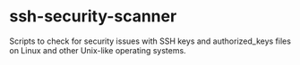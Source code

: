 # ssh-security-scanner
Scripts to check for security issues with SSH keys and authorized_keys files on Linux and other Unix-like operating systems.
